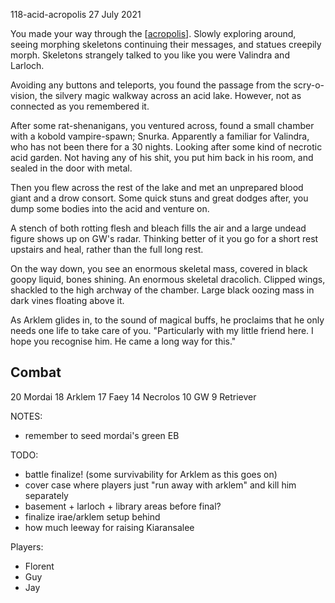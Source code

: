 118-acid-acropolis
27 July 2021

You made your way through the [[acropolis]]. Slowly exploring around, seeing morphing skeletons continuing their messages, and statues creepily morph. Skeletons strangely talked to you like you were Valindra and Larloch.

Avoiding any buttons and teleports, you found the passage from the scry-o-vision, the silvery magic walkway across an acid lake. However, not as connected as you remembered it.

After some rat-shenanigans, you ventured across, found a small chamber with a kobold vampire-spawn; Snurka. Apparently a familiar for Valindra, who has not been there for a 30 nights. Looking after some kind of necrotic acid garden. Not having any of his shit, you put him back in his room, and sealed in the door with metal.

Then you flew across the rest of the lake and met an unprepared blood giant and a drow consort.
Some quick stuns and great dodges after, you dump some bodies into the acid and venture on.

A stench of both rotting flesh and bleach fills the air and a large undead figure shows up on GW's radar. Thinking better of it you go for a short rest upstairs and heal, rather than the full long rest.

On the way down, you see an enormous skeletal mass, covered in black goopy liquid, bones shining. An enormous skeletal dracolich. Clipped wings, shackled to the high archway of the chamber. Large black oozing mass in dark vines floating above it.

As Arklem glides in, to the sound of magical buffs, he proclaims that he only needs one life to take care of you.
"Particularly with my little friend here. I hope you recognise him. He came a long way for this."

## Combat
20 Mordai
18 Arklem
17 Faey
14 Necrolos
10 GW
9 Retriever

NOTES:
- remember to seed mordai's green EB

TODO:
- battle finalize! (some survivability for Arklem as this goes on)
- cover case where players just "run away with arklem" and kill him separately
- basement + larloch + library areas before final?
- finalize irae/arklem setup behind
- how much leeway for raising Kiaransalee

Players:
- Florent
- Guy
- Jay

[//begin]: # "Autogenerated link references for markdown compatibility"
[acropolis]: ../east/acropolis "acropolis"
[//end]: # "Autogenerated link references"
